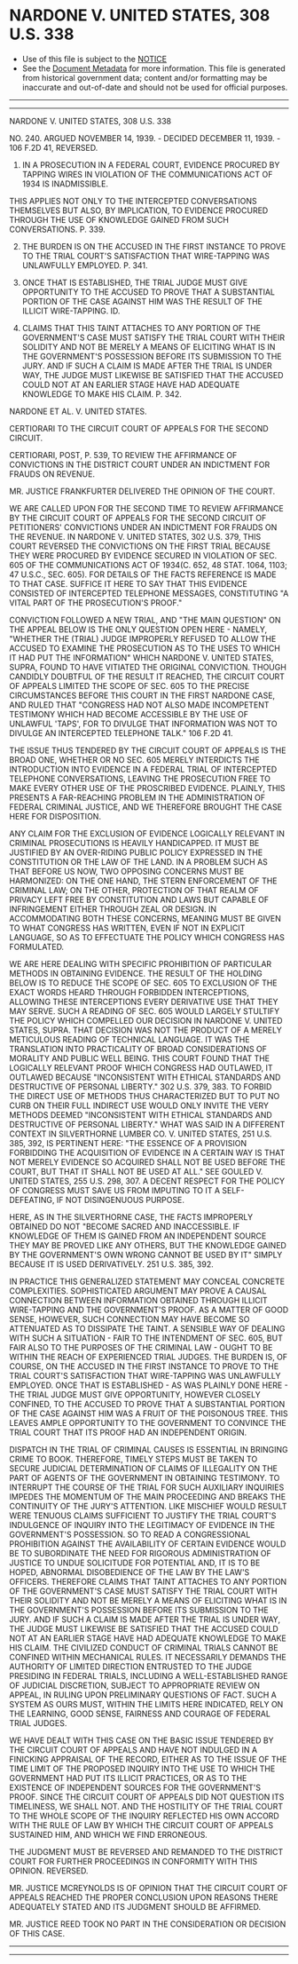 ---
---

# NARDONE V. UNITED STATES, 308 U.S. 338

* Use of this file is subject to the [NOTICE](https://github.com/publicdocs/notice/blob/master/NOTICE)
* See the [Document Metadata](../../../) for more information.
  This file is generated from historical government data; content and/or formatting may be inaccurate and out-of-date and should not be used for official purposes.

----------
----------

NARDONE V. UNITED STATES, 308 U.S. 338

NO. 240.  ARGUED NOVEMBER 14, 1939.  - DECIDED DECEMBER 11, 1939.  - 106 F.2D 41, REVERSED.

1.  IN A PROSECUTION IN A FEDERAL COURT, EVIDENCE PROCURED BY TAPPING WIRES IN VIOLATION OF THE COMMUNICATIONS ACT OF 1934 IS INADMISSIBLE.

THIS APPLIES NOT ONLY TO THE INTERCEPTED CONVERSATIONS THEMSELVES BUT ALSO, BY IMPLICATION, TO EVIDENCE PROCURED THROUGH THE USE OF KNOWLEDGE GAINED FROM SUCH CONVERSATIONS.  P. 339.

2.  THE BURDEN IS ON THE ACCUSED IN THE FIRST INSTANCE TO PROVE TO THE TRIAL COURT'S SATISFACTION THAT WIRE-TAPPING WAS UNLAWFULLY EMPLOYED.  P. 341.

3.  ONCE THAT IS ESTABLISHED, THE TRIAL JUDGE MUST GIVE OPPORTUNITY TO THE ACCUSED TO PROVE THAT A SUBSTANTIAL PORTION OF THE CASE AGAINST HIM WAS THE RESULT OF THE ILLICIT WIRE-TAPPING.  ID.

4.  CLAIMS THAT THIS TAINT ATTACHES TO ANY PORTION OF THE GOVERNMENT'S CASE MUST SATISFY THE TRIAL COURT WITH THEIR SOLIDITY AND NOT BE MERELY A MEANS OF ELICITING WHAT IS IN THE GOVERNMENT'S POSSESSION BEFORE ITS SUBMISSION TO THE JURY.  AND IF SUCH A CLAIM IS MADE AFTER THE TRIAL IS UNDER WAY, THE JUDGE MUST LIKEWISE BE SATISFIED THAT THE ACCUSED COULD NOT AT AN EARLIER STAGE HAVE HAD ADEQUATE KNOWLEDGE TO MAKE HIS CLAIM.  P. 342.

NARDONE ET AL. V. UNITED STATES.

CERTIORARI TO THE CIRCUIT COURT OF APPEALS FOR THE SECOND CIRCUIT.

CERTIORARI, POST, P. 539, TO REVIEW THE AFFIRMANCE OF CONVICTIONS IN THE DISTRICT COURT UNDER AN INDICTMENT FOR FRAUDS ON REVENUE.

MR. JUSTICE FRANKFURTER DELIVERED THE OPINION OF THE COURT.

WE ARE CALLED UPON FOR THE SECOND TIME TO REVIEW AFFIRMANCE BY THE CIRCUIT COURT OF APPEALS FOR THE SECOND CIRCUIT OF PETITIONERS' CONVICTIONS UNDER AN INDICTMENT FOR FRAUDS ON THE REVENUE.  IN NARDONE V. UNITED STATES, 302 U.S. 379, THIS COURT REVERSED THE CONVICTIONS ON THE FIRST TRIAL BECAUSE THEY WERE PROCURED BY EVIDENCE SECURED IN VIOLATION OF SEC. 605 OF THE COMMUNICATIONS ACT OF 1934(C. 652, 48 STAT. 1064, 1103; 47 U.S.C., SEC. 605).  FOR DETAILS OF THE FACTS REFERENCE IS MADE TO THAT CASE.  SUFFICE IT HERE TO SAY THAT THIS EVIDENCE CONSISTED OF INTERCEPTED TELEPHONE MESSAGES, CONSTITUTING "A VITAL PART OF THE PROSECUTION'S PROOF."

CONVICTION FOLLOWED A NEW TRIAL, AND "THE MAIN QUESTION" ON THE APPEAL BELOW IS THE ONLY QUESTION OPEN HERE - NAMELY, "WHETHER THE (TRIAL) JUDGE IMPROPERLY REFUSED TO ALLOW THE ACCUSED TO EXAMINE THE PROSECUTION AS TO THE USES TO WHICH IT HAD PUT THE INFORMATION" WHICH NARDONE V. UNITED STATES, SUPRA, FOUND TO HAVE VITIATED THE ORIGINAL CONVICTION.  THOUGH CANDIDLY DOUBTFUL OF THE RESULT IT REACHED, THE CIRCUIT COURT OF APPEALS LIMITED THE SCOPE OF SEC. 605 TO THE PRECISE CIRCUMSTANCES BEFORE THIS COURT IN THE FIRST NARDONE CASE, AND RULED THAT "CONGRESS HAD NOT ALSO MADE INCOMPETENT TESTIMONY WHICH HAD BECOME ACCESSIBLE BY THE USE OF UNLAWFUL 'TAPS', FOR TO DIVULGE THAT INFORMATION WAS NOT TO DIVULGE AN INTERCEPTED TELEPHONE TALK."  106 F.2D 41.

THE ISSUE THUS TENDERED BY THE CIRCUIT COURT OF APPEALS IS THE BROAD ONE, WHETHER OR NO SEC. 605 MERELY INTERDICTS THE INTRODUCTION INTO EVIDENCE IN A FEDERAL TRIAL OF INTERCEPTED TELEPHONE CONVERSATIONS, LEAVING THE PROSECUTION FREE TO MAKE EVERY OTHER USE OF THE PROSCRIBED EVIDENCE.  PLAINLY, THIS PRESENTS A FAR-REACHING PROBLEM IN THE ADMINISTRATION OF FEDERAL CRIMINAL JUSTICE, AND WE THEREFORE BROUGHT THE CASE HERE FOR DISPOSITION.

ANY CLAIM FOR THE EXCLUSION OF EVIDENCE LOGICALLY RELEVANT IN CRIMINAL PROSECUTIONS IS HEAVILY HANDICAPPED.  IT MUST BE JUSTIFIED BY AN OVER-RIDING PUBLIC POLICY EXPRESSED IN THE CONSTITUTION OR THE LAW OF THE LAND.  IN A PROBLEM SUCH AS THAT BEFORE US NOW, TWO OPPOSING CONCERNS MUST BE HARMONIZED:  ON THE ONE HAND, THE STERN ENFORCEMENT OF THE CRIMINAL LAW; ON THE OTHER, PROTECTION OF THAT REALM OF PRIVACY LEFT FREE BY CONSTITUTION AND LAWS BUT CAPABLE OF INFRINGEMENT EITHER THROUGH ZEAL OR DESIGN.  IN ACCOMMODATING BOTH THESE CONCERNS, MEANING MUST BE GIVEN TO WHAT CONGRESS HAS WRITTEN, EVEN IF NOT IN EXPLICIT LANGUAGE, SO AS TO EFFECTUATE THE POLICY WHICH CONGRESS HAS FORMULATED.

WE ARE HERE DEALING WITH SPECIFIC PROHIBITION OF PARTICULAR METHODS IN OBTAINING EVIDENCE.  THE RESULT OF THE HOLDING BELOW IS TO REDUCE THE SCOPE OF SEC. 605 TO EXCLUSION OF THE EXACT WORDS HEARD THROUGH FORBIDDEN INTERCEPTIONS, ALLOWING THESE INTERCEPTIONS EVERY DERIVATIVE USE THAT THEY MAY SERVE.  SUCH A READING OF SEC. 605 WOULD LARGELY STULTIFY THE POLICY WHICH COMPELLED OUR DECISION IN NARDONE V. UNITED STATES, SUPRA.  THAT DECISION WAS NOT THE PRODUCT OF A MERELY METICULOUS READING OF TECHNICAL LANGUAGE.  IT WAS THE TRANSLATION INTO PRACTICALITY OF BROAD CONSIDERATIONS OF MORALITY AND PUBLIC WELL BEING.  THIS COURT FOUND THAT THE LOGICALLY RELEVANT PROOF WHICH CONGRESS HAD OUTLAWED, IT OUTLAWED BECAUSE "INCONSISTENT WITH ETHICAL STANDARDS AND DESTRUCTIVE OF PERSONAL LIBERTY."  302 U.S. 379, 383.  TO FORBID THE DIRECT USE OF METHODS THUS CHARACTERIZED BUT TO PUT NO CURB ON THEIR FULL INDIRECT USE WOULD ONLY INVITE THE VERY METHODS DEEMED "INCONSISTENT WITH ETHICAL STANDARDS AND DESTRUCTIVE OF PERSONAL LIBERTY."  WHAT WAS SAID IN A DIFFERENT CONTEXT IN SILVERTHORNE LUMBER CO. V. UNITED STATES, 251 U.S. 385, 392, IS PERTINENT HERE:  "THE ESSENCE OF A PROVISION FORBIDDING THE ACQUISITION OF EVIDENCE IN A CERTAIN WAY IS THAT NOT MERELY EVIDENCE SO ACQUIRED SHALL NOT BE USED BEFORE THE COURT, BUT THAT IT SHALL NOT BE USED AT ALL."  SEE GOULED V. UNITED STATES, 255 U.S. 298, 307.  A DECENT RESPECT FOR THE POLICY OF CONGRESS MUST SAVE US FROM IMPUTING TO IT A SELF-DEFEATING, IF NOT DISINGENUOUS PURPOSE.

HERE, AS IN THE SILVERTHORNE CASE, THE FACTS IMPROPERLY OBTAINED DO NOT "BECOME SACRED AND INACCESSIBLE.  IF KNOWLEDGE OF THEM IS GAINED FROM AN INDEPENDENT SOURCE THEY MAY BE PROVED LIKE ANY OTHERS, BUT THE KNOWLEDGE GAINED BY THE GOVERNMENT'S OWN WRONG CANNOT BE USED BY IT" SIMPLY BECAUSE IT IS USED DERIVATIVELY.  251 U.S. 385, 392.

IN PRACTICE THIS GENERALIZED STATEMENT MAY CONCEAL CONCRETE COMPLEXITIES.  SOPHISTICATED ARGUMENT MAY PROVE A CAUSAL CONNECTION BETWEEN INFORMATION OBTAINED THROUGH ILLICIT WIRE-TAPPING AND THE GOVERNMENT'S PROOF.  AS A MATTER OF GOOD SENSE, HOWEVER, SUCH CONNECTION MAY HAVE BECOME SO ATTENUATED AS TO DISSIPATE THE TAINT.  A SENSIBLE WAY OF DEALING WITH SUCH A SITUATION - FAIR TO THE INTENDMENT OF SEC. 605, BUT FAIR ALSO TO THE PURPOSES OF THE CRIMINAL LAW - OUGHT TO BE WITHIN THE REACH OF EXPERIENCED TRIAL JUDGES.  THE BURDEN IS, OF COURSE, ON THE ACCUSED IN THE FIRST INSTANCE TO PROVE TO THE TRIAL COURT'S SATISFACTION THAT WIRE-TAPPING WAS UNLAWFULLY EMPLOYED.  ONCE THAT IS ESTABLISHED - AS WAS PLAINLY DONE HERE - THE TRIAL JUDGE MUST GIVE OPPORTUNITY, HOWEVER CLOSELY CONFINED, TO THE ACCUSED TO PROVE THAT A SUBSTANTIAL PORTION OF THE CASE AGAINST HIM WAS A FRUIT OF THE POISONOUS TREE.  THIS LEAVES AMPLE OPPORTUNITY TO THE GOVERNMENT TO CONVINCE THE TRIAL COURT THAT ITS PROOF HAD AN INDEPENDENT ORIGIN.

DISPATCH IN THE TRIAL OF CRIMINAL CAUSES IS ESSENTIAL IN BRINGING CRIME TO BOOK.  THEREFORE, TIMELY STEPS MUST BE TAKEN TO SECURE JUDICIAL DETERMINATION OF CLAIMS OF ILLEGALITY ON THE PART OF AGENTS OF THE GOVERNMENT IN OBTAINING TESTIMONY.  TO INTERRUPT THE COURSE OF THE TRIAL FOR SUCH AUXILIARY INQUIRIES IMPEDES THE MOMENTUM OF THE MAIN PROCEEDING AND BREAKS THE CONTINUITY OF THE JURY'S ATTENTION.  LIKE MISCHIEF WOULD RESULT WERE TENUOUS CLAIMS SUFFICIENT TO JUSTIFY THE TRIAL COURT'S INDULGENCE OF INQUIRY INTO THE LEGITIMACY OF EVIDENCE IN THE GOVERNMENT'S POSSESSION.  SO TO READ A CONGRESSIONAL PROHIBITION AGAINST THE AVAILABILITY OF CERTAIN EVIDENCE WOULD BE TO SUBORDINATE THE NEED FOR RIGOROUS ADMINISTRATION OF JUSTICE TO UNDUE SOLICITUDE FOR POTENTIAL AND, IT IS TO BE HOPED, ABNORMAL DISOBEDIENCE OF THE LAW BY THE LAW'S OFFICERS.  THEREFORE CLAIMS THAT TAINT ATTACHES TO ANY PORTION OF THE GOVERNMENT'S CASE MUST SATISFY THE TRIAL COURT WITH THEIR SOLIDITY AND NOT BE MERELY A MEANS OF ELICITING WHAT IS IN THE GOVERNMENT'S POSSESSION BEFORE ITS SUBMISSION TO THE JURY.  AND IF SUCH A CLAIM IS MADE AFTER THE TRIAL IS UNDER WAY, THE JUDGE MUST LIKEWISE BE SATISFIED THAT THE ACCUSED COULD NOT AT AN EARLIER STAGE HAVE HAD ADEQUATE KNOWLEDGE TO MAKE HIS CLAIM.  THE CIVILIZED CONDUCT OF CRIMINAL TRIALS CANNOT BE CONFINED WITHIN MECHANICAL RULES.  IT NECESSARILY DEMANDS THE AUTHORITY OF LIMITED DIRECTION ENTRUSTED TO THE JUDGE PRESIDING IN FEDERAL TRIALS, INCLUDING A WELL-ESTABLISHED RANGE OF JUDICIAL DISCRETION, SUBJECT TO APPROPRIATE REVIEW ON APPEAL, IN RULING UPON PRELIMINARY QUESTIONS OF FACT.  SUCH A SYSTEM AS OURS MUST, WITHIN THE LIMITS HERE INDICATED, RELY ON THE LEARNING, GOOD SENSE, FAIRNESS AND COURAGE OF FEDERAL TRIAL JUDGES.

WE HAVE DEALT WITH THIS CASE ON THE BASIC ISSUE TENDERED BY THE CIRCUIT COURT OF APPEALS AND HAVE NOT INDULGED IN A FINICKING APPRAISAL OF THE RECORD, EITHER AS TO THE ISSUE OF THE TIME LIMIT OF THE PROPOSED INQUIRY INTO THE USE TO WHICH THE GOVERNMENT HAD PUT ITS ILLICIT PRACTICES, OR AS TO THE EXISTENCE OF INDEPENDENT SOURCES FOR THE GOVERNMENT'S PROOF.  SINCE THE CIRCUIT COURT OF APPEALS DID NOT QUESTION ITS TIMELINESS, WE SHALL NOT.  AND THE HOSTILITY OF THE TRIAL COURT TO THE WHOLE SCOPE OF THE INQUIRY REFLECTED HIS OWN ACCORD WITH THE RULE OF LAW BY WHICH THE CIRCUIT COURT OF APPEALS SUSTAINED HIM, AND WHICH WE FIND ERRONEOUS.

THE JUDGMENT MUST BE REVERSED AND REMANDED TO THE DISTRICT COURT FOR FURTHER PROCEEDINGS IN CONFORMITY WITH THIS OPINION.  REVERSED.

MR. JUSTICE MCREYNOLDS IS OF OPINION THAT THE CIRCUIT COURT OF APPEALS REACHED THE PROPER CONCLUSION UPON REASONS THERE ADEQUATELY STATED AND ITS JUDGMENT SHOULD BE AFFIRMED.

MR. JUSTICE REED TOOK NO PART IN THE CONSIDERATION OR DECISION OF THIS CASE.


----------
----------

